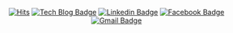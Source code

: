 <div align=center>
  
[![Hits](https://hits.seeyoufarm.com/api/count/incr/badge.svg?url=https%3A%2F%2Fgithub.com%2Fnayunhwan)](https://hits.seeyoufarm.com)
[![Tech Blog Badge](http://img.shields.io/badge/-Tech%20blog-black?style=flat-square&logo=github&link=https://nayunhwan.github.io/)](https://nayunhwan.github.io/)
[![Linkedin Badge](https://img.shields.io/badge/-LinkedIn-blue?style=flat-square&logo=Linkedin&logoColor=white&link=https://www.linkedin.com/in/nayunhwan/)](https://www.linkedin.com/in/nayunhwan/)
[![Facebook Badge](https://img.shields.io/badge/facebook-1877f2?style=flat-square&logo=facebook&logoColor=white&link=https://www.facebook.com/nayunhwan)](https://www.facebook.com/nayunhwan)
[![Gmail Badge](https://img.shields.io/badge/Gmail-d14836?style=flat-square&logo=Gmail&logoColor=white&link=mailto:nayunhwan.dev@gmail.com)](mailto:nayunhwan.dev@gmail.com)
</div>
<a href="https://hits.seeyoufarm.com"><img src="https://hits.seeyoufarm.com/api/count/incr/badge.svg?url=https%3A%2F%2Fgithub.com%2Fseawavve" width=0/></a>
<!--
**nayunhwan/nayunhwan** is a ✨ _special_ ✨ repository because its `README.md` (this file) appears on your GitHub profile.

Here are some ideas to get you started:

- 🔭 I’m currently working on ...
- 🌱 I’m currently learning ...
- 👯 I’m looking to collaborate on ...
- 🤔 I’m looking for help with ...
- 💬 Ask me about ...
- 📫 How to reach me: ...
- 😄 Pronouns: ...
- ⚡ Fun fact: ...
-->
